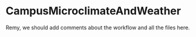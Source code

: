 # CampusMicroclimateAndWeather

Remy, we should add comments about the workflow and all the files here.
